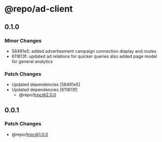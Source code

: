 # @repo/ad-client

## 0.1.0

### Minor Changes

- 58491e5: added advertisement campaign connection display and routes
- 611813f: updated ad relations for quicker queries also added page model for general analytics

### Patch Changes

- Updated dependencies [58491e5]
- Updated dependencies [611813f]
  - @repo/trpc@2.0.0

## 0.0.1

### Patch Changes

- @repo/trpc@1.0.0
